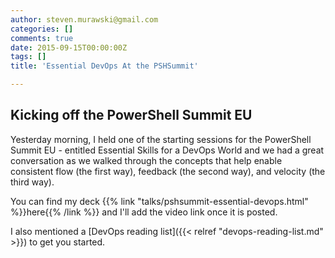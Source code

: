 ```yaml
---
author: steven.murawski@gmail.com
categories: []
comments: true
date: 2015-09-15T00:00:00Z
tags: []
title: 'Essential DevOps At the PSHSummit'

---
```


## Kicking off the PowerShell Summit EU

Yesterday morning, I held one of the starting sessions for the PowerShell Summit EU - entitled Essential Skills for a DevOps World and we had a great conversation as we walked through the concepts that help enable consistent flow (the first way), feedback (the second way), and velocity (the third way).

You can find my deck {{% link "talks/pshsummit-essential-devops.html" %}}here{{% /link %}} and I'll add the video link once it is posted.

I also mentioned a [DevOps reading list]({{< relref "devops-reading-list.md" >}}) to get you started.